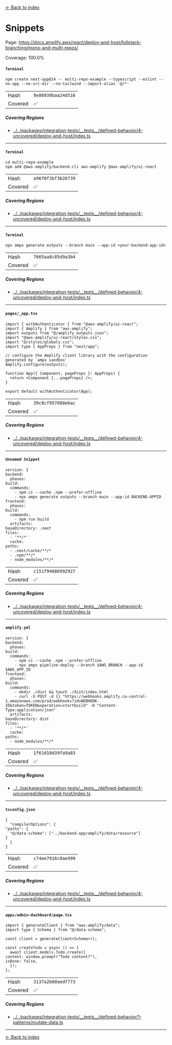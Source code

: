[<- Back to index](../../../../../docs-pages.md)

#  Snippets

Page: https://docs.amplify.aws/react/deploy-and-host/fullstack-branching/mono-and-multi-repos/

Coverage: 100.0%

#### `Terminal`

~~~
npm create next-app@14 -- multi-repo-example --typescript --eslint --no-app --no-src-dir --no-tailwind --import-alias '@/*'

~~~

| | |
| -- | -- |
| Hash | `9e86939baa24d516` |
| Covered | ✅ |

##### Covering Regions

- [../../packages/integration-tests/\_\_tests\_\_/defined-behavior/4-uncovered/deploy-and-host/index.ts](../../../../../../../packages/integration-tests/__tests__/defined-behavior/4-uncovered/deploy-and-host/index.ts#12)

---

#### `Terminal`

~~~
cd multi-repo-example
npm add @aws-amplify/backend-cli aws-amplify @aws-amplify/ui-react

~~~

| | |
| -- | -- |
| Hash | `a96f0f3bf3b26739` |
| Covered | ✅ |

##### Covering Regions

- [../../packages/integration-tests/\_\_tests\_\_/defined-behavior/4-uncovered/deploy-and-host/index.ts](../../../../../../../packages/integration-tests/__tests__/defined-behavior/4-uncovered/deploy-and-host/index.ts#12)

---

#### `Terminal`

~~~
npx ampx generate outputs --branch main --app-id <your-backend-app-id>

~~~

| | |
| -- | -- |
| Hash | `7665aa8c85d9a3b4` |
| Covered | ✅ |

##### Covering Regions

- [../../packages/integration-tests/\_\_tests\_\_/defined-behavior/4-uncovered/deploy-and-host/index.ts](../../../../../../../packages/integration-tests/__tests__/defined-behavior/4-uncovered/deploy-and-host/index.ts#12)

---

#### `pages/_app.tsx`

~~~
import { withAuthenticator } from "@aws-amplify/ui-react";
import { Amplify } from "aws-amplify";
import outputs from "@/amplify_outputs.json";
import "@aws-amplify/ui-react/styles.css";
import "@/styles/globals.css";
import type { AppProps } from "next/app";

// configure the Amplify client library with the configuration generated by `ampx sandbox`
Amplify.configure(outputs);

function App({ Component, pageProps }: AppProps) {
  return <Component {...pageProps} />;
}

export default withAuthenticator(App);

~~~

| | |
| -- | -- |
| Hash | `39c8cf957000e6ac` |
| Covered | ✅ |

##### Covering Regions

- [../../packages/integration-tests/\_\_tests\_\_/defined-behavior/4-uncovered/deploy-and-host/index.ts](../../../../../../../packages/integration-tests/__tests__/defined-behavior/4-uncovered/deploy-and-host/index.ts#12)

---

#### `Unnamed Snippet`

~~~
version: 1
backend:
  phases:
build:
  commands:
    - npm ci --cache .npm --prefer-offline
    - npx ampx generate outputs --branch main --app-id BACKEND-APPID
frontend:
  phases:
build:
  commands:
    - npm run build
  artifacts:
baseDirectory: .next
files:
  - '**/*'
  cache:
paths:
  - .next/cache/**/*
  - .npm/**/*
  - node_modules/**/*

~~~

| | |
| -- | -- |
| Hash | `c151f94686992927` |
| Covered | ✅ |

##### Covering Regions

- [../../packages/integration-tests/\_\_tests\_\_/defined-behavior/4-uncovered/deploy-and-host/index.ts](../../../../../../../packages/integration-tests/__tests__/defined-behavior/4-uncovered/deploy-and-host/index.ts#12)

---

#### `amplify.yml`

~~~
version: 1
backend:
  phases:
build:
  commands:
    - npm ci --cache .npm --prefer-offline
    - npx ampx pipeline-deploy --branch $AWS_BRANCH --app-id $AWS_APP_ID
frontend:
  phases:
build:
  commands:
    - mkdir ./dist && touch ./dist/index.html
    - curl -X POST -d {} "https://webhooks.amplify.ca-central-1.amazonaws.com/prod/webhooks?id=WEBHOOK-ID&token=TOKEN&operation=startbuild" -H "Content-Type:application/json"
  artifacts:
baseDirectory: dist
files:
  - '**/*'
  cache:
paths:
  - node_modules/**/*

~~~

| | |
| -- | -- |
| Hash | `1f61d10d39fa9a83` |
| Covered | ✅ |

##### Covering Regions

- [../../packages/integration-tests/\_\_tests\_\_/defined-behavior/4-uncovered/deploy-and-host/index.ts](../../../../../../../packages/integration-tests/__tests__/defined-behavior/4-uncovered/deploy-and-host/index.ts#14)

---

#### `tsconfig.json`

~~~
{
  "compilerOptions": {
"paths": {
  "@/data-schema": ["../backend-app/amplify/data/resource"]
}
  }
}

~~~

| | |
| -- | -- |
| Hash | `c74ee7916c8ae999` |
| Covered | ✅ |

##### Covering Regions

- [../../packages/integration-tests/\_\_tests\_\_/defined-behavior/4-uncovered/deploy-and-host/index.ts](../../../../../../../packages/integration-tests/__tests__/defined-behavior/4-uncovered/deploy-and-host/index.ts#14)

---

#### `apps/admin-dashboard/page.tsx`

~~~
import { generateClient } from "aws-amplify/data";
import type { Schema } from "@/data-schema";

const client = generateClient<Schema>();

const createTodo = async () => {
  await client.models.Todo.create({
content: window.prompt("Todo content?"),
isDone: false,
  });
};

~~~

| | |
| -- | -- |
| Hash | `3137a2b60aedf773` |
| Covered | ✅ |

##### Covering Regions

- [../../packages/integration-tests/\_\_tests\_\_/defined-behavior/1-patterns/mutate-data.ts](../../../../../../../packages/integration-tests/__tests__/defined-behavior/1-patterns/mutate-data.ts#57)

---

[<- Back to index](../../../../../docs-pages.md)

